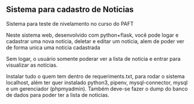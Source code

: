 <h2>Sistema para cadastro de Noticias</h2>

<p>Sistema para teste de nivelamento no curso do PAFT</p>

<p>Neste sistema web, desenvolvido com python+flask, você pode logar e cadastrar uma nova notícia, deletar e editar um notícia, alem de poder ver de forma unica uma noticia cadastrada</p>

<p>Sem logar, o usuário somente poderar ver a lista de noticia e entrar para visualizar as notícias.</p>

<p>Instalar tudo o quem tem dentro de requeriments.txt, para rodar o sistema localhost, além ter quer instalado python3, pipenv, mysql-connector, mysql e um gerenciador (phpmyadmin). Também deve-se fazer o dump do banco de dados para poder ter a lista de noticias.</p> 
